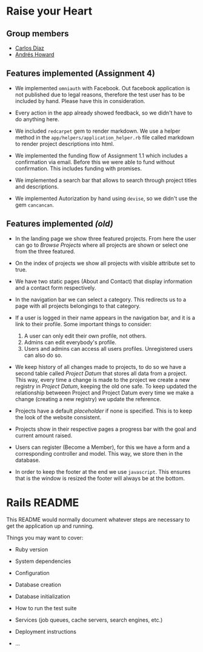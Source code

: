 # Raise your Heart

## Group members
- [Carlos Díaz](mailto:cdiaz1@miuandes.cl)
- [Andrés Howard](mailto:aihoward@miuandes.cl)

## Features implemented (Assignment 4)

- We implemented `omniauth` with Facebook. Out facebook application is not published due 
to legal reasons, therefore the test user has to be included by hand. Please have
this in consideration.

- Every action in the app already showed feedback, so we didn't have to do anything here.

- We included `redcarpet` gem to render markdown. We use a helper method in the 
`app/helpers/application_helper.rb` file called markdown to render project descriptions
into html.

-  We implemented the funding flow of Assignment 1.1 which includes a confirmation
via email. Before this we were able to fund without confirmation. This includes
funding with promises.

- We implemented a search bar that allows to search through project titles and descriptions.

- We implemented Autorization by hand using `devise`, so we didn't use the gem
`cancancan`.

## Features implemented _(old)_

- In the landing page we show three featured projects. From here 
the user can go to _Browse Projects_ where all projects are shown or
select one from the three featured.
- On the index of projects we show all projects with visible attribute
set to true.
- We have two static pages (About and Contact) that display information
and a contact form respectively.
- In the navigation bar we can select a category. This redirects us
to a page with all projects belongings to that category.
- If a user is logged in their name appears in the navigation bar, and 
it is a link to their profile. Some important things to consider:
   
   1. A user can only edit their own profile, not others.
   2. Admins can edit everybody's profile.
   3. Users and admins can access all users profiles. Unregistered users 
   can also do so.
   
- We keep history of all changes made to projects, to do so we have a second
table called _Project Datum_ that stores all data from a project. This way, 
every time a change is made to the project we create a new registry in 
_Project Datum_, keeping the old one safe. To keep updated the relationship
betweeen Project and Project Datum every time we make a change (creating a new
registry) we update the reference.
- Projects have a default _placeholder_ if none is specified. This is to keep
the look of the website consistent.
- Projects show in their respective pages a progress bar with the goal and current 
amount raised. 
- Users can register (Become a Member), for this we have a form and a corresponding
controller and model. This way, we store then in the database.
- In order to keep the footer at the end we use `javascript`. This ensures that is 
the window is resized the footer will always be at the bottom. 


# Rails README

This README would normally document whatever steps are necessary to get the
application up and running.

Things you may want to cover:

* Ruby version

* System dependencies

* Configuration

* Database creation

* Database initialization

* How to run the test suite

* Services (job queues, cache servers, search engines, etc.)

* Deployment instructions

* ...
